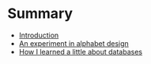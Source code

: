 # Summary

* [Introduction](README.md)
* [An experiment in alphabet design](iplo-a-written-language.md)
* [How I learned a little about databases](how-i-learned-a-little-about-databases.md)

